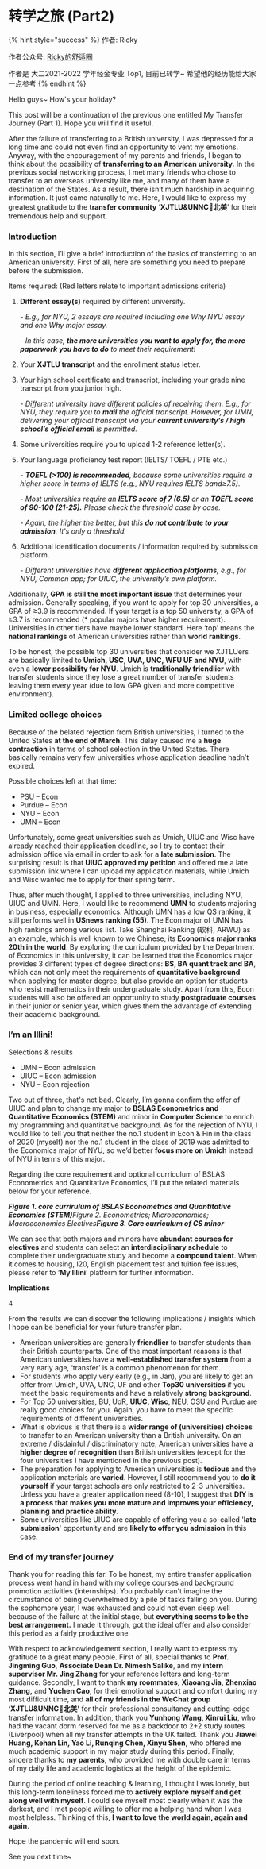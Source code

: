# 转学之旅 (Part2)

{% hint style="success" %}
作者: Ricky&#x20;

作者公众号: [Ricky的舒适圈](https://mp.weixin.qq.com/s/3NsH4vHeIs\_5oaLvTZAWiQ)

作者是 大二2021-2022 学年经金专业 Top1, 目前已转学\~ 希望他的经历能给大家一点参考
{% endhint %}

Hello guys\~ How's your holiday?

This post will be a continuation of the previous one entitled My Transfer Journey (Part 1). Hope you will find it useful.

After the failure of transferring to a British university, I was depressed for a long time and could not even find an opportunity to vent my emotions. Anyway, with the encouragement of my parents and friends, I began to think about the possibility of **transferring to an American university.** In the previous social networking process, I met many friends who chose to transfer to an overseas university like me, and many of them have a destination of the States. As a result, there isn’t much hardship in acquiring information. It just came naturally to me. Here, I would like to express my greatest gratitude to the **transfer community** ‘**XJTLU\&UNNC️🛫北美**’ for their tremendous help and support.

### **Introduction**

In this section, I’ll give a brief introduction of the basics of transferring to an American university. First of all, here are something you need to prepare before the submission.

Items required: (Red letters relate to important admissions criteria)

1.  **Different essay(s)** required by different university.

    _- E.g., for NYU, 2 essays are required including one Why NYU essay and one Why major essay._

    _- In this case, **the more universities you want to apply for, the more paperwork you have to do** to meet their requirement!_
2. Your **XJTLU transcript** and the enrollment status letter.
3.  Your high school certificate and transcript, including your grade nine transcript from you junior high.

    _- Different university have different policies of receiving them. E.g., for NYU, they require you to **mail** the official transcript. However, for UMN, delivering your official transcript via your **current university’s / high school’s official email** is permitted._
4. Some universities require you to upload 1-2 reference letter(s).
5.  Your language proficiency test report (IELTS/ TOEFL / PTE etc.)

    _- **TOEFL (>100) is recommended**, because some universities require a higher score in terms of IELTS (e.g., NYU requires IELTS band≥7.5)._

    _- Most universities require an **IELTS score of 7 (6.5)** or an **TOEFL score of 90-100 (21-25).** Please check the threshold case by case._

    _- Again, the higher the better, but this **do not contribute to your admission**. It's only a threshold._
6.  Additional identification documents / information required by submission platform.

    \- _Different universities have **different application platforms**, e.g., for NYU, Common app; for UIUC, the university’s own platform._

Additionally, **GPA is still the most important issue** that determines your admission. Generally speaking, if you want to apply for top 30 universities, a GPA of ≥3.9 is recommended. If your target is a top 50 university, a GPA of ≥3.7 is recommended (\* popular majors have higher requirement). Universities in other tiers have maybe lower standard. Here ‘top’ means the **national rankings** of American universities rather than **world rankings**.

To be honest, the possible top 30 universities that consider we XJTLUers are basically limited to **Umich, USC, UVA, UNC, WFU UF and NYU**, with even a **lower possibility for NYU**. Umich is **traditionally friendlier** with transfer students since they lose a great number of transfer students leaving them every year (due to low GPA given and more competitive environment).

### **Limited college choices**

Because of the belated rejection from British universities, I turned to the United States **at the end of March.** This delay caused me a **huge contraction** in terms of school selection in the United States. There basically remains very few universities whose application deadline hadn’t expired.

Possible choices left at that time:

* PSU – Econ
* Purdue – Econ
* NYU – Econ
* UMN – Econ

Unfortunately, some great universities such as Umich, UIUC and Wisc have already reached their application deadline, so I try to contact their admission office via email in order to ask for a **late submission**. The surprising result is that **UIUC approved my petition** and offered me a late submission link where I can upload my application materials, while Umich and Wisc wanted me to apply for their spring term.

Thus, after much thought, I applied to three universities, including NYU, UIUC and UMN. Here, I would like to recommend **UMN** to students majoring in business, especially economics. Although UMN has a low QS ranking, it still performs well in **USnews ranking (55)**. The Econ major of UMN has high rankings among various list. Take Shanghai Ranking (软科, ARWU) as an example, which is well known to we Chinese, its **Economics major ranks 20th in the world**. By exploring the curriculum provided by the Department of Economics in this university, it can be learned that the Economics major provides 3 different types of degree directions: **BS, BA quant track and BA**, which can not only meet the requirements of **quantitative background** when applying for master degree, but also provide an option for students who resist mathematics in their undergraduate study. Apart from this, Econ students will also be offered an opportunity to study **postgraduate courses** in their junior or senior year, which gives them the advantage of extending their academic background.

### **I’m an Illini!**

Selections & results

* UMN – Econ admission
* UIUC – Econ admission
* NYU – Econ rejection

Two out of three, that's not bad. Clearly, I’m gonna confirm the offer of UIUC and plan to change my major to **BSLAS Econometrics and Quantitative Economics (STEM)** and minor in **Computer Science** to enrich my programming and quantitative background. As for the rejection of NYU, I would like to tell you that neither the no.1 student in Econ & Fin in the class of 2020 (myself) nor the no.1 student in the class of 2019 was admitted to the Economics major of NYU, so we’d better **focus more on Umich** instead of NYU in terms of this major.

Regarding the core requirement and optional curriculum of BSLAS Econometrics and Quantitative Economics, I’ll put the related materials below for your reference.

_**Figure 1. core currirulum of BSLAS Econometrics and Quantitative Economics (STEM)**_Figure 2. Econometrics; Microeconomics; Macroeconomics Electives_**Figure 3. Core curriculum of CS minor**_

We can see that both majors and minors have **abundant courses for electives** and students can select an **interdisciplinary schedule** to complete their undergraduate study and become a **compound talent**. When it comes to housing, I20, English placement test and tuition fee issues, please refer to ‘**My Illini**’ platform for further information.

**Implications**

4

From the results we can discover the following implications / insights which I hope can be beneficial for your future transfer plan.

* American universities are generally **friendlier** to transfer students than their British counterparts. One of the most important reasons is that American universities have a **well-established transfer system** from a very early age, ‘transfer’ is a common phenomenon for them.
* For students who apply very early (e.g., in Jan), you are likely to get an offer from Umich, UVA, UNC, UF and other **Top30 universities** if you meet the basic requirements and have a relatively **strong background**.
* For Top 50 universities, BU, UoR, **UIUC, Wisc**, NEU, OSU and Purdue are really good choices for you. Again, you have to meet the specific requirements of different universities.
* What is obvious is that there is a **wider range of (universities) choices** to transfer to an American university than a British university. On an extreme / disdainful / discriminatory note, American universities have a **higher degree of recognition** than British universities (except for the four universities I have mentioned in the previous post).
* The preparation for applying to American universities is **tedious** and the application materials are **varied**. However, I still recommend you to **do it yourself** if your target schools are only restricted to 2-3 universities. Unless you have a greater application need (8-10), I suggest that **DIY is a process that makes you more mature and improves your efficiency, planning and practice ability**.
* Some universities like UIUC are capable of offering you a so-called '**late submission**' opportunity and are **likely to offer you admission** in this case.

### **End of my transfer journey**

Thank you for reading this far. To be honest, my entire transfer application process went hand in hand with my college courses and background promotion activities (internships). You probably can't imagine the circumstance of being overwhelmed by a pile of tasks falling on you. During the sophomore year, I was exhausted and could not even sleep well because of the failure at the initial stage, but **everything seems to be the best arrangement.** I made it through, got the ideal offer and also consider this period as a fairly productive one.

With respect to acknowledgement section, I really want to express my gratitude to a great many people. First of all, special thanks to **Prof. Jingming Guo**, **Associate Dean Dr. Nimesh Salike**, and my **intern supervisor Mr. Jing Zhang** for your reference letters and long-term guidance. Secondly, I want to thank **my roommates**, **Xiaoang Jia, Zhenxiao Zhang,** and **Yuchen Cao**, for their emotional support and comfort during my most difficult time, and **all of my friends in the WeChat group ‘XJTLU\&UNNC️🛫北美’** for their professional consultancy and cutting-edge transfer information. In addition, thank you **Yunhong Wang, Xinrui Liu**, who had the vacant dorm reserved for me as a backdoor to 2+2 study routes (Liverpool) when all my transfer attempts in the UK failed. Thank you **Jiawei Huang, Kehan Lin, Yao Li, Runqing Chen, Xinyu Shen**, who offered me much academic support in my major study during this period. Finally, sincere thanks to **my parents**, who provided me with double care in terms of my daily life and academic logistics at the height of the epidemic.

During the period of online teaching & learning, I thought I was lonely, but this long-term loneliness forced me to **actively explore myself and get along well with myself**. I could see myself most clearly when it was the darkest, and I met people willing to offer me a helping hand when I was most helpless. Thinking of this, **I want to love the world again, again and again**.

Hope the pandemic will end soon.

See you next time\~

